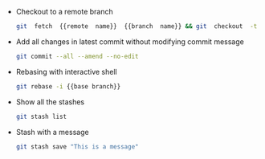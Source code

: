 -  Checkout to a remote branch
	```bash
	git  fetch  {{remote  name}}  {{branch  name}} && git  checkout  -t  {{remote  name}}/{{branch  name}}
	```
- Add all changes in latest commit without modifying commit message
	```bash
	git commit --all --amend --no-edit
	```
- Rebasing with interactive shell
    ```bash
    git rebase -i {{base branch}}
    ```

- Show all the stashes
	```bash
	git stash list
	```

- Stash with a message
	```bash
	git stash save "This is a message"
	```
